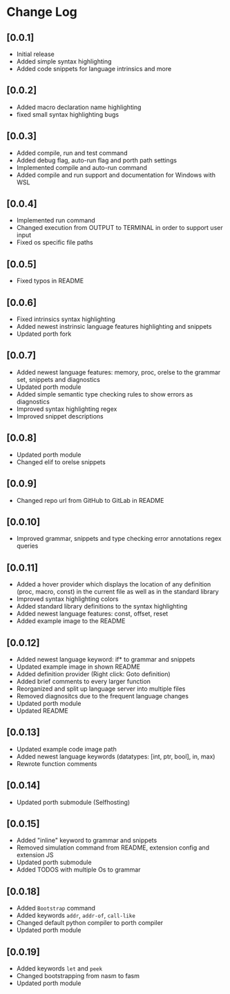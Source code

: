 # Change Log

## [0.0.1]

- Initial release
- Added simple syntax highlighting
- Added code snippets for language intrinsics and more

## [0.0.2]

- Added macro declaration name highlighting
- fixed small syntax highlighting bugs

## [0.0.3]

- Added compile, run and test command
- Added debug flag, auto-run flag and porth path settings
- Implemented compile and auto-run command
- Added compile and run support and documentation for Windows with WSL

## [0.0.4]

- Implemented run command
- Changed execution from OUTPUT to TERMINAL in order to support user input
- Fixed os specific file paths

## [0.0.5]

- Fixed typos in README

## [0.0.6]

- Fixed intrinsics syntax highlighting
- Added newest instrinsic language features highlighting and snippets
- Updated porth fork

## [0.0.7]

- Added newest language features: memory, proc, orelse to the grammar set, snippets and diagnostics
- Updated porth module
- Added simple semantic type checking rules to show errors as diagnostics
- Improved syntax highlighting regex
- Improved snippet descriptions

## [0.0.8]

- Updated porth module
- Changed elif to orelse snippets

## [0.0.9]

- Changed repo url from GitHub to GitLab in README

## [0.0.10]

- Improved grammar, snippets and type checking error annotations regex queries

## [0.0.11]

- Added a hover provider which displays the location of any definition (proc, macro, const) in the current file as well as in the standard library
- Improved syntax highlighting colors
- Added standard library definitions to the syntax highlighting
- Added newest language features: const, offset, reset
- Added example image to the README

## [0.0.12]

- Added newest language keyword: if* to grammar and snippets
- Updated example image in shown README
- Added definition provider (Right click: Goto definition)
- Added brief comments to every larger function
- Reorganized and split up language server into multiple files
- Removed diagnositcs due to the frequent language changes
- Updated porth module
- Updated README

## [0.0.13]

- Updated example code image path
- Added newest language keywords (datatypes: [int, ptr, bool], in, max)
- Rewrote function comments

## [0.0.14]

- Updated porth submodule (Selfhosting)

## [0.0.15]

- Added "inline" keyword to grammar and snippets
- Removed simulation command from README, extension config and extension JS
- Updated porth submodule
- Added TODOS with multiple Os to grammar

## [0.0.18]

- Added `Bootstrap` command
- Added keywords `addr`, `addr-of`, `call-like`
- Changed default python compiler to porth compiler
- Updated porth module


## [0.0.19]

- Added keywords `let` and `peek`
- Changed bootstrapping from nasm to fasm
- Updated porth module
